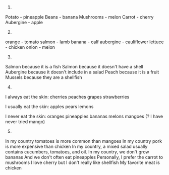 1.
  Potato - pineapple
  Beans - banana
  Mushrooms - melon
  Carrot - cherry
  Aubergine - apple

2.
  orange - tomato
  salmon - lamb
  banana - calf
  aubergine - cauliflower
  lettuce - chicken
  onion - melon

3.
  Salmon because it is a fish
  Salmon because it doesn't have a shell
  Aubergine because it doesn't include in a salad
  Peach because it is a fruit
  Mussels because they are a shellfish

4. 
  I always eat the skin:
    cherries
    peaches
    grapes
    strawberries

  I usually eat the skin:
    apples
    pears
    lemons

  I never eat the skin:
    oranges
    pineapples
    bananas
    melons
    mangoes (? I have never tried mango)

5.
  In my country tomatoes is more common than mangoes
  In my country pork is more expensive than chicken
  In my country, a mixed salad usually contains cucumbers, tomatoes, and oil.
  In my country, we don't grow bananas
  And we don't often eat pineapples
  Personally, I prefer the carrot to mushrooms
  I love cherry but I don't really like shellfish
  My favorite meat is chicken